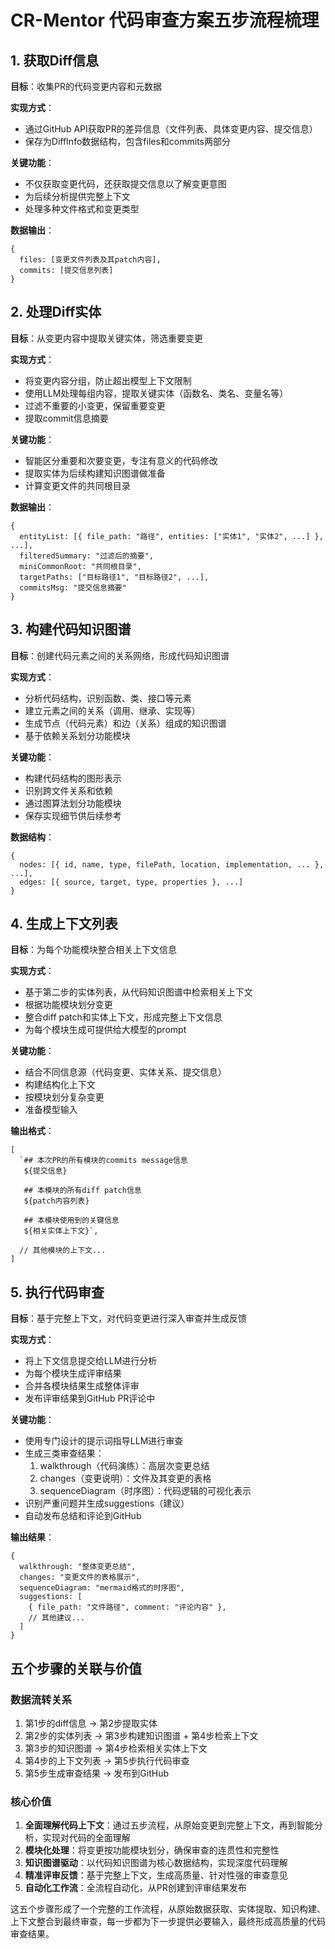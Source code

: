 # CR-Mentor 代码审查方案五步流程梳理

## 1. 获取Diff信息

**目标**：收集PR的代码变更内容和元数据

**实现方式**：
- 通过GitHub API获取PR的差异信息（文件列表、具体变更内容、提交信息）
- 保存为DiffInfo数据结构，包含files和commits两部分

**关键功能**：
- 不仅获取变更代码，还获取提交信息以了解变更意图
- 为后续分析提供完整上下文
- 处理多种文件格式和变更类型

**数据输出**：
```
{
  files: [变更文件列表及其patch内容],
  commits: [提交信息列表]
}
```

## 2. 处理Diff实体

**目标**：从变更内容中提取关键实体，筛选重要变更

**实现方式**：
- 将变更内容分组，防止超出模型上下文限制
- 使用LLM处理每组内容，提取关键实体（函数名、类名、变量名等）
- 过滤不重要的小变更，保留重要变更
- 提取commit信息摘要

**关键功能**：
- 智能区分重要和次要变更，专注有意义的代码修改
- 提取实体为后续构建知识图谱做准备
- 计算变更文件的共同根目录

**数据输出**：
```
{
  entityList: [{ file_path: "路径", entities: ["实体1", "实体2", ...] }, ...],
  filteredSummary: "过滤后的摘要",
  miniCommonRoot: "共同根目录",
  targetPaths: ["目标路径1", "目标路径2", ...],
  commitsMsg: "提交信息摘要"
}
```

## 3. 构建代码知识图谱

**目标**：创建代码元素之间的关系网络，形成代码知识图谱

**实现方式**：
- 分析代码结构，识别函数、类、接口等元素
- 建立元素之间的关系（调用、继承、实现等）
- 生成节点（代码元素）和边（关系）组成的知识图谱
- 基于依赖关系划分功能模块

**关键功能**：
- 构建代码结构的图形表示
- 识别跨文件关系和依赖
- 通过图算法划分功能模块
- 保存实现细节供后续参考

**数据结构**：
```
{
  nodes: [{ id, name, type, filePath, location, implementation, ... }, ...],
  edges: [{ source, target, type, properties }, ...]
}
```

## 4. 生成上下文列表

**目标**：为每个功能模块整合相关上下文信息

**实现方式**：
- 基于第二步的实体列表，从代码知识图谱中检索相关上下文
- 根据功能模块划分变更
- 整合diff patch和实体上下文，形成完整上下文信息
- 为每个模块生成可提供给大模型的prompt

**关键功能**：
- 结合不同信息源（代码变更、实体关系、提交信息）
- 构建结构化上下文
- 按模块划分复杂变更
- 准备模型输入

**输出格式**：
```
[
  `## 本次PR的所有模块的commits message信息
   ${提交信息}
   
   ## 本模块的所有diff patch信息
   ${patch内容列表}
   
   ## 本模块使用到的关键信息
   ${相关实体上下文}`,
  
  // 其他模块的上下文...
]
```

## 5. 执行代码审查

**目标**：基于完整上下文，对代码变更进行深入审查并生成反馈

**实现方式**：
- 将上下文信息提交给LLM进行分析
- 为每个模块生成评审结果
- 合并各模块结果生成整体评审
- 发布评审结果到GitHub PR评论中

**关键功能**：
- 使用专门设计的提示词指导LLM进行审查
- 生成三类审查结果：
  1. walkthrough（代码演练）：高层次变更总结
  2. changes（变更说明）：文件及其变更的表格
  3. sequenceDiagram（时序图）：代码逻辑的可视化表示
- 识别严重问题并生成suggestions（建议）
- 自动发布总结和评论到GitHub

**输出结果**：
```
{
  walkthrough: "整体变更总结",
  changes: "变更文件的表格展示",
  sequenceDiagram: "mermaid格式的时序图",
  suggestions: [
    { file_path: "文件路径", comment: "评论内容" },
    // 其他建议...
  ]
}
```

## 五个步骤的关联与价值

### 数据流转关系

1. 第1步的diff信息 → 第2步提取实体
2. 第2步的实体列表 → 第3步构建知识图谱 + 第4步检索上下文
3. 第3步的知识图谱 → 第4步检索相关实体上下文
4. 第4步的上下文列表 → 第5步执行代码审查
5. 第5步生成审查结果 → 发布到GitHub

### 核心价值

1. **全面理解代码上下文**：通过五步流程，从原始变更到完整上下文，再到智能分析，实现对代码的全面理解
2. **模块化处理**：将变更按功能模块划分，确保审查的连贯性和完整性
3. **知识图谱驱动**：以代码知识图谱为核心数据结构，实现深度代码理解
4. **精准评审反馈**：基于完整上下文，生成高质量、针对性强的审查意见
5. **自动化工作流**：全流程自动化，从PR创建到评审结果发布

这五个步骤形成了一个完整的工作流程，从原始数据获取、实体提取、知识构建、上下文整合到最终审查，每一步都为下一步提供必要输入，最终形成高质量的代码审查结果。
